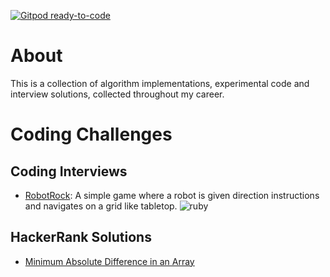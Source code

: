 [![Gitpod ready-to-code](https://img.shields.io/badge/Gitpod-ready--to--code-908a85?logo=gitpod)](https://gitpod.io/#https://github.com/giorgenes/playground)


# About
This is a collection of algorithm implementations, experimental code and interview solutions, collected throughout my career.


# Coding Challenges

## Coding Interviews

- [RobotRock](https://github.com/giorgenes/playground/tree/main/coding-challenges/robotrock): A simple game where a robot is given direction instructions and navigates on a grid like tabletop. ![ruby](https://img.shields.io/badge/Ruby-CC342D?style=flat&logo=ruby&logoColor=white)

## HackerRank Solutions

- [Minimum Absolute Difference in an Array](coding-challenges/hackerrank/minimum-absolute-difference-in-an-array)
